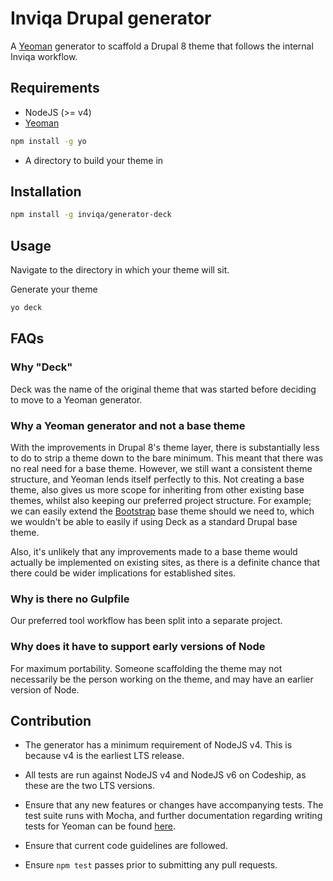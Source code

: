 # Inviqa Drupal generator

A [Yeoman][yeoman] generator to scaffold a Drupal 8 theme that
follows the internal Inviqa workflow.

## Requirements

-   NodeJS (>= v4)
-   [Yeoman][yeoman]

```bash
npm install -g yo
```

-   A directory to build your theme in

## Installation

```bash
npm install -g inviqa/generator-deck
```

## Usage

Navigate to the directory in which your theme will sit.

Generate your theme

```bash
yo deck
```

## FAQs

### Why "Deck"

Deck was the name of the original theme that was started before deciding to
move to a Yeoman generator.

### Why a Yeoman generator and not a base theme

With the improvements in Drupal 8's theme layer, there is substantially less to
do to strip a theme down to the bare minimum. This meant that there was no real
need for a base theme. However, we still want a consistent theme structure, and
Yeoman lends itself perfectly to this. Not creating a base theme, also gives us
more scope for inheriting from other existing base themes, whilst also keeping
our preferred project structure. For example; we can easily extend the
[Bootstrap][bootstrap-drupal] base theme should we need to, which we wouldn't
be able to easily if using Deck as a standard Drupal base theme.

Also, it's unlikely that any improvements made to a base theme would actually
be implemented on existing sites, as there is a definite chance that there
could be wider implications for established sites.

### Why is there no Gulpfile

Our preferred tool workflow has been split into a separate project.

### Why does it have to support early versions of Node

For maximum portability. Someone scaffolding the theme may not necessarily be
the person working on the theme, and may have an earlier version of Node.

## Contribution

-   The generator has a minimum requirement of NodeJS v4. This is because v4 is
    the earliest LTS release.

-   All tests are run against NodeJS v4 and NodeJS v6 on Codeship, as these are
    the two LTS versions.

-   Ensure that any new features or changes have accompanying tests. The test
    suite runs with Mocha, and further documentation regarding writing tests for
    Yeoman can be found [here](http://yeoman.io/authoring/testing.html).

-   Ensure that current code guidelines are followed.

-   Ensure `npm test` passes prior to submitting any pull requests.

[yeoman]: http://yeoman.io
[bootstrap-drupal]: https://www.drupal.org/project/bootstrap
